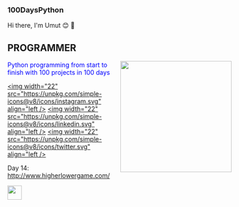 ### 100DaysPython
Hi there, I'm Umut :blush: 💪
## PROGRAMMER 

<img src="https://media.giphy.com/media/v1.Y2lkPTc5MGI3NjExNTk1ZjkzYTFjN2ExNWUwNDc2YjQ1Y2IyZTU0ODQzMTc0YjE1MmQ3MCZjdD1n/2IudUHdI075HL02Pkk/giphy.gif"  align="right"  widht="400" height="250">

<font color="blue"> Python programming from start to finish with 100 projects in 100 days  </font>

[<img  width="22"  src="https://unpkg.com/simple-icons@v8/icons/instagram.svg" align="left />][instagram]
[<img  width="22"  src="https://unpkg.com/simple-icons@v8/icons/linkedin.svg" align="left />][linkedin]
[<img  width="22"  src="https://unpkg.com/simple-icons@v8/icons/twitter.svg" align="left />][twitter]
  
[instagram]: https://www.instagram.com/umut.kaynak/
[linkedin]: https://www.linkedin.com/in/umut-kaynak-88824019a/
[twitter]: [https://www.linkedin.com/in/umut-kaynak-88824019a/](https://twitter.com/umutkynk12)



Day 14: http://www.higherlowergame.com/


<img height="32" width="32" src="https://unpkg.com/simple-icons@v8/icons/[ICON SLUG].svg" />
